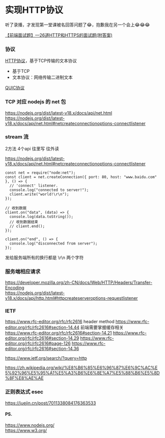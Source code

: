 # 实现HTTP协议

听了录播，才发现第一堂课被名回答问题了😂，抱歉我在另一个会上😂😂😂

[【前端面试题】—26道HTTP和HTTPS的面试题(附答案)](https://mp.weixin.qq.com/s?__biz=MjM5MDA2MTI1MA==&mid=2649107417&idx=3&sn=4a9e181ed6ec18504f7f282f057dda72&chksm=be580c74892f856237dd20aa2b0b4baf419bbd88a4e2d52f1e66b3edfed5314bca29b520033f&scene=27)

### 协议
[HTTP协议](https://zhuanlan.zhihu.com/p/45173862)，基于TCP传输的文本协议
* 基于TCP
* 文本协议：网络传输二进制文本

[QUIC协议](https://zhuanlan.zhihu.com/p/405387352)

### TCP 对应 nodejs 的 net 包
https://nodejs.org/dist/latest-v18.x/docs/api/net.html  
https://nodejs.org/dist/latest-v18.x/docs/api/net.html#netcreateconnectionoptions-connectlistener

### stream 流
2方法 4个api
往里写 往外读

https://nodejs.org/dist/latest-v18.x/docs/api/net.html#netcreateconnectionoptions-connectlistener

```
const net = require("node:net");
const client = net.createConnection({ port: 80, host: "www.baidu.com" }, () => {
  // 'connect' listener.
  console.log("connected to server!");
  client.write("world!\r\n");
});

// 收到数据
client.on("data", (data) => {
  console.log(data.toString());
  // 收到数据结束
  // client.end();
});

client.on("end", () => {
  console.log("disconnected from server");
});
```

发给服务端所有的换行都是 \r\n 两个字符

### 服务端相应请求
https://developer.mozilla.org/zh-CN/docs/Web/HTTP/Headers/Transfer-Encoding  
https://nodejs.org/dist/latest-v18.x/docs/api/http.html#httpcreateserveroptions-requestlistener  

### IETF  
https://www.rfc-editor.org/rfc/rfc2616
header method
https://www.rfc-editor.org/rfc/rfc2616#section-14.44
前端需要掌握缓存相关  
https://www.rfc-editor.org/rfc/rfc2616#section-14.21
https://www.rfc-editor.org/rfc/rfc2616#section-14.29
https://www.rfc-editor.org/rfc/rfc2616#page-126
https://www.rfc-editor.org/rfc/rfc2616#section-14.36

https://www.ietf.org/search/?query=http  

https://zh.wikipedia.org/wiki/%E8%B6%85%E6%96%87%E6%9C%AC%E5%92%96%E5%95%A1%E5%A3%B6%E6%8E%A7%E5%88%B6%E5%8D%8F%E8%AE%AE


### 正则表达式 esec
https://juejin.cn/post/7011338084176363533

#### PS.
https://www.nodejs.org/  
https://www.w3.org/